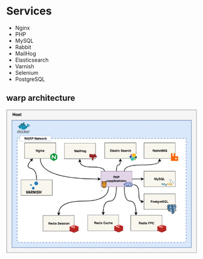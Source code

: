 # Services

* Nginx
* PHP
* MySQL
* Rabbit
* MailHog
* Elasticsearch
* Varnish
* Selenium
* PostgreSQL

## warp architecture

![warp_architecture](../img/warp_architecture.jpg)
